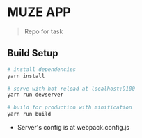 # MUZE APP

> Repo for task

## Build Setup

``` bash
# install dependencies
yarn install

# serve with hot reload at localhost:9100
yarn run devserver

# build for production with minification
yarn run build

```
 * Server's config is at webpack.config.js